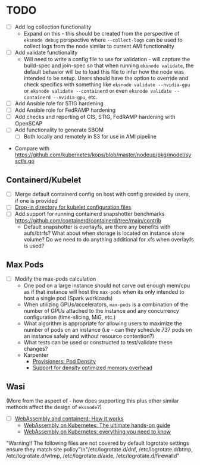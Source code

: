 # TODO

- [ ] Add log collection functionality
  - Expand on this - this should be created from the perspective of `eksnode debug` perspective where `--collect-logs` can be used to collect logs from the node similar to current AMI functionality
- [ ] Add validate functionality
  - Will need to write a config file to use for validation - will capture the build-spec and join-spec so that when running `eksnode validate`, the default behavior will be to load this file to infer how the node was intended to be setup. Users should have the option to override and check specifics with something like `eksnode validate --nvidia-gpu` or `eksnode validate --containerd` or even `eksnode validate --containerd --nvidia-gpu`, etc.
- [ ] Add Ansible role for STIG hardening
- [ ] Add Ansible role for FedRAMP hardening
- [ ] Add checks and reporting of CIS, STIG, FedRAMP hardening with OpenSCAP
- [ ] Add functionality to generate SBOM
  - [ ] Both locally and remotely in S3 for use in AMI pipeline
- Compare with <https://github.com/kubernetes/kops/blob/master/nodeup/pkg/model/sysctls.go>

## Containerd/Kubelet

- [ ] Merge default containerd config on host with config provided by users, if one is provided
- [ ] [Drop-in directory for kubelet configuration files](https://kubernetes.io/docs/tasks/administer-cluster/kubelet-config-file/#kubelet-conf-d)
- [ ] Add support for running containerd snapshotter benchmarks <https://github.com/containerd/containerd/tree/main/contrib>
  - Default snapshotter is overlayfs, are there any benefits with aufs/btrfs? What about when storage is located on instance store volume? Do we need to do anything additional for xfs when overlayfs is used?

## Max Pods

- [ ] Modify the max-pods calculation
  - One pod on a large instance should not carve out enough mem/cpu as if that instance will host the `max-pods` when its only intended to host a single pod (Spark workloads)
  - When utilizing GPUs/accelerators, `max-pods` is a combination of the number of GPUs attached to the instance and any concurrency configuration (time-slicing, MiG, etc.)
  - What algorithm is appropriate for allowing users to maximize the number of pods on an instance (i.e - can they schedule 737 pods on an instance safely and without resource contention?)
  - What tests can be used or constructed to test/validate these changes?
  - Karpenter
    - [Provisioners: Pod Density](https://karpenter.sh/preview/concepts/provisioners/#pod-density)
    - [Support for density optimized memory overhead](https://github.com/aws/karpenter/issues/1295)

## Wasi

(More from the aspect of - how does supporting this plus other similar methods affect the design of `eksnode`?)

- [ ] [WebAssembly and containerd: How it works](https://nigelpoulton.com/webassembly-and-containerd-how-it-works/)
  - [WebAssembly on Kubernetes: The ultimate hands-on guide](https://nigelpoulton.com/webassembly-on-kubernetes-ultimate-hands-on/)
  - [WebAssembly on Kubernetes: everything you need to know](https://nigelpoulton.com/webassembly-on-kubernetes-everything-you-need-to-know/)

"Warning!! The following files are not covered by default logrotate settings ensure they match site policy\"\n\"/etc/logrotate.d/dnf, /etc/logrotate.d/btmp, /etc/logrotate.d/wtmp, /etc/logrotate.d/aide, /etc/logrotate.d/firewalld\"

